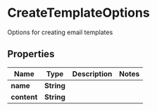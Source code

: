 

# CreateTemplateOptions

Options for creating email templates
## Properties

Name | Type | Description | Notes
------------ | ------------- | ------------- | -------------
**name** | **String** |  | 
**content** | **String** |  | 



